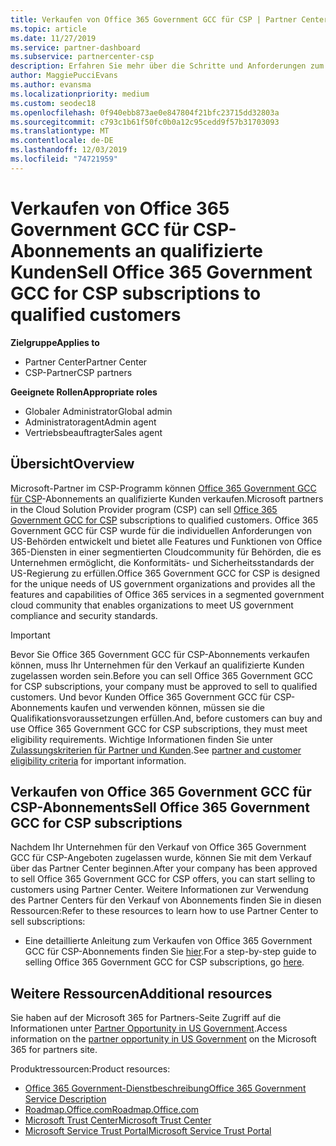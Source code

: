 ```yaml
---
title: Verkaufen von Office 365 Government GCC für CSP | Partner Center
ms.topic: article
ms.date: 11/27/2019
ms.service: partner-dashboard
ms.subservice: partnercenter-csp
description: Erfahren Sie mehr über die Schritte und Anforderungen zum verkaufen von Abonnements für Office 365 Government gcc für CSP an qualifizierte USA Government-Kunden oder-Auftragnehmer.
author: MaggiePucciEvans
ms.author: evansma
ms.localizationpriority: medium
ms.custom: seodec18
ms.openlocfilehash: 0f940ebb873ae0e847804f21bfc23715dd32803a
ms.sourcegitcommit: c793c1b61f50fc0b0a12c95cedd9f57b31703093
ms.translationtype: MT
ms.contentlocale: de-DE
ms.lasthandoff: 12/03/2019
ms.locfileid: "74721959"
---
```

# <a name="sell-office-365-government-gcc-for-csp-subscriptions-to-qualified-customers"></a><span data-ttu-id="51e53-103">Verkaufen von Office 365 Government GCC für CSP-Abonnements an qualifizierte Kunden</span><span class="sxs-lookup"><span data-stu-id="51e53-103">Sell Office 365 Government GCC for CSP subscriptions to qualified customers</span></span>

<span data-ttu-id="51e53-104">**Zielgruppe**</span><span class="sxs-lookup"><span data-stu-id="51e53-104">**Applies to**</span></span>

-  <span data-ttu-id="51e53-105">Partner Center</span><span class="sxs-lookup"><span data-stu-id="51e53-105">Partner Center</span></span>
-  <span data-ttu-id="51e53-106">CSP-Partner</span><span class="sxs-lookup"><span data-stu-id="51e53-106">CSP partners</span></span>

<span data-ttu-id="51e53-107">**Geeignete Rollen**</span><span class="sxs-lookup"><span data-stu-id="51e53-107">**Appropriate roles**</span></span>

- <span data-ttu-id="51e53-108">Globaler Administrator</span><span class="sxs-lookup"><span data-stu-id="51e53-108">Global admin</span></span>
- <span data-ttu-id="51e53-109">Administratoragent</span><span class="sxs-lookup"><span data-stu-id="51e53-109">Admin agent</span></span>
- <span data-ttu-id="51e53-110">Vertriebsbeauftragter</span><span class="sxs-lookup"><span data-stu-id="51e53-110">Sales agent</span></span>

## <a name="overview"></a><span data-ttu-id="51e53-111">Übersicht</span><span class="sxs-lookup"><span data-stu-id="51e53-111">Overview</span></span>

<span data-ttu-id="51e53-112">Microsoft-Partner im CSP-Programm können [Office 365 Government GCC für CSP](https://www.microsoft.com/microsoft-365/partners/governmentforCSP)-Abonnements an qualifizierte Kunden verkaufen.</span><span class="sxs-lookup"><span data-stu-id="51e53-112">Microsoft partners in the Cloud Solution Provider program (CSP) can sell [Office 365 Government GCC for CSP](https://www.microsoft.com/microsoft-365/partners/governmentforCSP) subscriptions to qualified customers.</span></span> <span data-ttu-id="51e53-113">Office 365 Government GCC für CSP wurde für die individuellen Anforderungen von US-Behörden entwickelt und bietet alle Features und Funktionen von Office 365-Diensten in einer segmentierten Cloudcommunity für Behörden, die es Unternehmen ermöglicht, die Konformitäts- und Sicherheitsstandards der US-Regierung zu erfüllen.</span><span class="sxs-lookup"><span data-stu-id="51e53-113">Office 365 Government GCC for CSP is designed for the unique needs of US government organizations and provides all the features and capabilities of Office 365 services in a segmented government cloud community that enables organizations to meet US government compliance and security standards.</span></span> 

>[!IMPORTANT] 
><span data-ttu-id="51e53-114">Bevor Sie Office 365 Government GCC für CSP-Abonnements verkaufen können, muss Ihr Unternehmen für den Verkauf an qualifizierte Kunden zugelassen worden sein.</span><span class="sxs-lookup"><span data-stu-id="51e53-114">Before you can sell Office 365 Government GCC for CSP subscriptions, your company must be approved to sell to qualified customers.</span></span> <span data-ttu-id="51e53-115">Und bevor Kunden Office 365 Government GCC für CSP-Abonnements kaufen und verwenden können, müssen sie die Qualifikationsvoraussetzungen erfüllen.</span><span class="sxs-lookup"><span data-stu-id="51e53-115">And, before customers can buy and use Office 365 Government GCC for CSP subscriptions, they must meet eligibility requirements.</span></span> <span data-ttu-id="51e53-116">Wichtige Informationen finden Sie unter [Zulassungskriterien für Partner und Kunden](csp-gcc-validate.md).</span><span class="sxs-lookup"><span data-stu-id="51e53-116">See [partner and customer eligibility criteria](csp-gcc-validate.md) for important information.</span></span>


## <a name="sell-office-365-government-gcc-for-csp-subscriptions"></a><span data-ttu-id="51e53-117">Verkaufen von Office 365 Government GCC für CSP-Abonnements</span><span class="sxs-lookup"><span data-stu-id="51e53-117">Sell Office 365 Government GCC for CSP subscriptions</span></span>

<span data-ttu-id="51e53-118">Nachdem Ihr Unternehmen für den Verkauf von Office 365 Government GCC für CSP-Angeboten zugelassen wurde, können Sie mit dem Verkauf über das Partner Center beginnen.</span><span class="sxs-lookup"><span data-stu-id="51e53-118">After your company has been approved to sell Office 365 Government GCC for CSP offers, you can start selling to customers using Partner Center.</span></span> <span data-ttu-id="51e53-119">Weitere Informationen zur Verwendung des Partner Centers für den Verkauf von Abonnements finden Sie in diesen Ressourcen:</span><span class="sxs-lookup"><span data-stu-id="51e53-119">Refer to these resources to learn how to use Partner Center to sell subscriptions:</span></span> 

-   <span data-ttu-id="51e53-120">Eine detaillierte Anleitung zum Verkaufen von Office 365 Government GCC für CSP-Abonnements finden Sie [hier](https://go.microsoft.com/fwlink/?linkid=2007323).</span><span class="sxs-lookup"><span data-stu-id="51e53-120">For a step-by-step guide to selling Office 365 Government GCC for CSP subscriptions, go [here](https://go.microsoft.com/fwlink/?linkid=2007323).</span></span>  


## <a name="additional-resources"></a><span data-ttu-id="51e53-121">Weitere Ressourcen</span><span class="sxs-lookup"><span data-stu-id="51e53-121">Additional resources</span></span>

<span data-ttu-id="51e53-122">Sie haben auf der Microsoft 365 for Partners-Seite Zugriff auf die Informationen unter [Partner Opportunity in US Government](https://www.microsoft.com/microsoft-365/partners/governmentforCSP).</span><span class="sxs-lookup"><span data-stu-id="51e53-122">Access information on the [partner opportunity in US Government](https://www.microsoft.com/microsoft-365/partners/governmentforCSP) on the Microsoft 365 for partners site.</span></span>

<span data-ttu-id="51e53-123">Produktressourcen:</span><span class="sxs-lookup"><span data-stu-id="51e53-123">Product resources:</span></span>

- [<span data-ttu-id="51e53-124">Office 365 Government-Dienstbeschreibung</span><span class="sxs-lookup"><span data-stu-id="51e53-124">Office 365 Government Service Description</span></span>](https://technet.microsoft.com/library/mt774581.aspx)
- [<span data-ttu-id="51e53-125">Roadmap.Office.com</span><span class="sxs-lookup"><span data-stu-id="51e53-125">Roadmap.Office.com</span></span>](https://products.office.com/business/office-365-roadmap)
- [<span data-ttu-id="51e53-126">Microsoft Trust Center</span><span class="sxs-lookup"><span data-stu-id="51e53-126">Microsoft Trust Center</span></span>](https://www.microsoft.com/TrustCenter/)
- [<span data-ttu-id="51e53-127">Microsoft Service Trust Portal</span><span class="sxs-lookup"><span data-stu-id="51e53-127">Microsoft Service Trust Portal</span></span>](https://aka.ms/STP)

